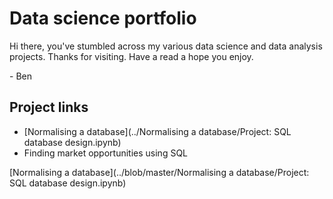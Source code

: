 # Data science portfolio
Hi there, you've stumbled across my various data science and data analysis projects. Thanks for visiting. Have a read a hope you enjoy.

\- Ben

## Project links
* [Normalising a database](../Normalising a database/Project: SQL database design.ipynb)
* Finding market opportunities using SQL

[Normalising a database](../blob/master/Normalising a database/Project: SQL database design.ipynb)


